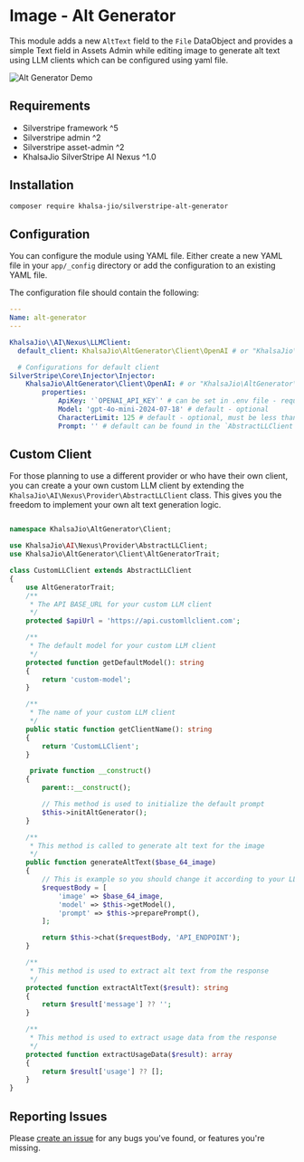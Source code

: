 Image - Alt Generator
========================

This module adds a new `AltText` field to the `File` DataObject and provides a simple Text field in Assets Admin while editing image to generate alt text using LLM clients which can be configured using yaml file.

![Alt Generator Demo](https://github.com/user-attachments/assets/db0dcf62-0e49-45a7-9a16-a9b897892110)

Requirements
------------

* Silverstripe framework ^5
* Silverstripe admin ^2
* Silverstripe asset-admin ^2
* KhalsaJio SilverStripe AI Nexus ^1.0

Installation
------------

```bash
composer require khalsa-jio/silverstripe-alt-generator
```

Configuration
-------------

You can configure the module using YAML file. Either create a new YAML file in your `app/_config` directory or add the configuration to an existing YAML file.

The configuration file should contain the following:

```yaml
---
Name: alt-generator
---

KhalsaJio\\AI\Nexus\LLMClient:
  default_client: KhalsaJio\AltGenerator\Client\OpenAI # or "KhalsaJio\AltGenerator\Client\Claude" - The default LLM client to use - required

  # Configurations for default client
SilverStripe\Core\Injector\Injector:
    KhalsaJio\AltGenerator\Client\OpenAI: # or "KhalsaJio\AltGenerator\Client\Claude"
        properties:
            ApiKey: '`OPENAI_API_KEY`' # can be set in .env file - required
            Model: 'gpt-4o-mini-2024-07-18' # default - optional
            CharacterLimit: 125 # default - optional, must be less than or equal to 200
            Prompt: '' # default can be found in the `AbstractLLClient` file under preparePrompt() method - optional

```

Custom Client
-------------

For those planning to use a different provider or who have their own client, you can create a your own custom LLM client by extending the `KhalsaJio\AI\Nexus\Provider\AbstractLLClient` class. This gives you the freedom to implement your own alt text generation logic.

```php

namespace KhalsaJio\AltGenerator\Client;

use KhalsaJio\AI\Nexus\Provider\AbstractLLClient;
use KhalsaJio\AltGenerator\Client\AltGeneratorTrait;

class CustomLLClient extends AbstractLLClient
{
    use AltGeneratorTrait;
    /**
     * The API BASE_URL for your custom LLM client
     */
    protected $apiUrl = 'https://api.customllclient.com';

    /**
     * The default model for your custom LLM client
     */
    protected function getDefaultModel(): string
    {
        return 'custom-model';
    }

    /**
     * The name of your custom LLM client
     */
    public static function getClientName(): string
    {
        return 'CustomLLClient';
    }

     private function __construct()
    {
        parent::__construct();

        // This method is used to initialize the default prompt
        $this->initAltGenerator();
    }

    /**
     * This method is called to generate alt text for the image
     */
    public function generateAltText($base_64_image)
    {
        // This is example so you should change it according to your LLM client
        $requestBody = [
            'image' => $base_64_image,
            'model' => $this->getModel(),
            'prompt' => $this->preparePrompt(),
        ];

        return $this->chat($requestBody, 'API_ENDPOINT');
    }

    /**
     * This method is used to extract alt text from the response
     */
    protected function extractAltText($result): string
    {
        return $result['message'] ?? '';
    }

    /**
     * This method is used to extract usage data from the response
     */
    protected function extractUsageData($result): array
    {
        return $result['usage'] ?? [];
    }
}
```

Reporting Issues
----------------

Please [create an issue](https://github.com/khalsa-jio/silverstripe-alt-generator/issues) for any bugs you've found, or features you're missing.
